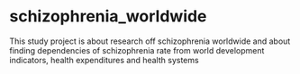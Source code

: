 # schizophrenia_worldwide
This study project is about research off schizophrenia worldwide and about finding dependencies of schizophrenia rate from world development indicators, health expenditures and health systems 
